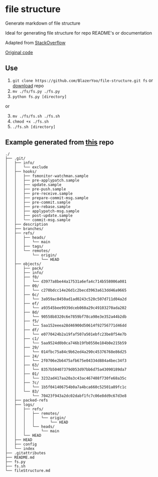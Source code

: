 # file structure
Generate markdown of file structure

Ideal for generating file structure for repo README's or documentation

Adapted from [StackOverflow](https://stackoverflow.com/questions/9727673/list-directory-tree-structure-in-python)

[Original code](https://github.com/BlazerYoo/file-structure/blob/main/source.py)

## Use
1. `git clone https://github.com/BlazerYoo/file-structure.git fs` or [download](https://github.com/BlazerYoo/file-structure/archive/refs/heads/main.zip) repo
2. `mv ./fs/fs.py ./fs.py`
3. `python fs.py [directory]`

or

3. `mv ./fs/fs.sh ./fs.sh`
4. `chmod +x ./fs.sh`
5. `./fs.sh [directory]`

## Example generated from [this](https://github.com/BlazerYoo/file-structure) repo

```
./
├── .git/
│   ├── info/
│   │   └── exclude
│   ├── hooks/
│   │   ├── fsmonitor-watchman.sample
│   │   ├── pre-applypatch.sample
│   │   ├── update.sample
│   │   ├── pre-push.sample
│   │   ├── pre-receive.sample
│   │   ├── prepare-commit-msg.sample
│   │   ├── pre-commit.sample
│   │   ├── pre-rebase.sample
│   │   ├── applypatch-msg.sample
│   │   ├── post-update.sample
│   │   └── commit-msg.sample
│   ├── description
│   ├── branches/
│   ├── refs/
│   │   ├── heads/
│   │   │   └── main
│   │   ├── tags/
│   │   └── remotes/
│   │       └── origin/
│   │           └── HEAD
│   ├── objects/
│   │   ├── pack/
│   │   ├── info/
│   │   ├── f0/
│   │   │   └── d3977a8be44a17531a6efa4c714b558006a081
│   │   ├── 09/
│   │   │   └── c270bdcc14e26d1c2becd3963a613dd46a9665
│   │   ├── 6c/
│   │   │   └── 3a959ac8450ad1ad0243c520c507d711d04a2d
│   │   ├── ef/
│   │   │   └── a93545bee9939dceb060a29c49103270ada202
│   │   ├── 8d/
│   │   │   └── 90558b8320c6e7859bf78ca98e3e352a44b2db
│   │   ├── f5/
│   │   │   └── 5aa152eeea28d46900d50614f92756771d46dd
│   │   ├── df/
│   │   │   └── e0770424b2a19faf507a501ebfc23be8f54e7b
│   │   ├── c1/
│   │   │   └── 5aa9524d0b0ca746b19fb0550e184b0e215b59
│   │   ├── 29/
│   │   │   └── 014fbc75a84c9b62ed4a290c45376768e86d25
│   │   ├── 24/
│   │   │   └── 2f0706e2b6475afb675e04334d884a4bec34f3
│   │   ├── 63/
│   │   │   └── 8357b50407379d053d97bb6d75a43090189da7
│   │   ├── 01/
│   │   │   └── 3232ad417aa20a3c43ac467408f730fe68a35c
│   │   ├── 7c/
│   │   │   └── 1b5f041406754b0a7a4bca660c52501a89fc1c
│   │   └── 83/
│   │       └── 70423f943a2dc02dabf1fc7c06e8dd9c67d3e8
│   ├── packed-refs
│   ├── logs/
│   │   ├── refs/
│   │   │   ├── remotes/
│   │   │   │   └── origin/
│   │   │   │       └── HEAD
│   │   │   └── heads/
│   │   │       └── main
│   │   └── HEAD
│   ├── HEAD
│   ├── config
│   └── index
├── .gitattributes
├── README.md
├── fs.py
├── fs.sh
└── fileStructure.md
```